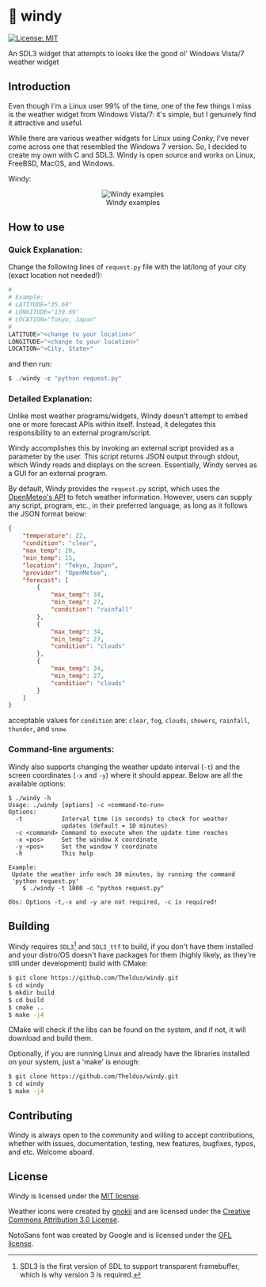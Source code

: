 # 🍃 windy
[![License: MIT](https://img.shields.io/badge/License-MIT-8affa5.svg)](https://opensource.org/licenses/MIT)

An SDL3 widget that attempts to looks like the good ol' Windows Vista/7 weather
widget

## Introduction
Even though I'm a Linux user 99% of the time, one of the few things I miss is
the weather widget from Windows Vista/7: it's simple, but I genuinely find it
attractive and useful.

While there are various weather widgets for Linux using Conky, I've never come
across one that resembled the Windows 7 version. So, I decided to create my own
with C and SDL3. Windy is open source and works on Linux, FreeBSD, MacOS, and
Windows.

Windy:
<p align="center">
<img align="center" src="https://github.com/Theldus/windy/assets/8294550/8b63edf6-2c21-4053-b8f0-ecd99e52332d" alt="Windy examples">
<br>
Windy examples
</p>
</a>

## How to use
### Quick Explanation:

Change the following lines of `request.py` file with the lat/long of your city
(exact location not needed!):
```python
#
# Example:
# LATITUDE="35.69"
# LONGITUDE="139.69"
# LOCATION="Tokyo, Japan"
#
LATITUDE="<change to your location>"
LONGITUDE="<change to your location>"
LOCATION="<City, State>"
```

and then run:
```c
$ ./windy -c "python request.py"
```

### Detailed Explanation:

Unlike most weather programs/widgets, Windy doesn't attempt to embed one or more
forecast APIs within itself. Instead, it delegates this responsibility to an
external program/script.

Windy accomplishes this by invoking an external script provided as a parameter by
the user. This script returns JSON output through stdout, which Windy reads and
displays on the screen. Essentially, Windy serves as a GUI for an external
program.

By default, Windy provides the `request.py` script, which uses the
[OpenMeteo's API](https://open-meteo.com/en/docs) to fetch weather information.
However, users can supply any script, program, etc., in their preferred language,
as long as it follows the JSON format below:
```json
{
    "temperature": 22,
    "condition": "clear",
    "max_temp": 20,
    "min_temp": 15,
    "location": "Tokyo, Japan",
    "provider": "OpenMeteo",
    "forecast": [
        {
            "max_temp": 34,
            "min_temp": 27,
            "condition": "rainfall"
        },
        {
            "max_temp": 34,
            "min_temp": 27,
            "condition": "clouds"
        },
        {
            "max_temp": 34,
            "min_temp": 27,
            "condition": "clouds"
        }
    ]
}

```
acceptable values for `condition` are: `clear`, `fog`, `clouds`, `showers`, 
`rainfall`, `thunder`, and `snow`.

### Command-line arguments:

Windy also supports changing the weather update interval (`-t`) and the screen
coordinates (`-x` and `-y`) where it should appear. Below are all the available
options:
```text
$ ./windy -h
Usage: ./windy [options] -c <command-to-run>
Options:
  -t           Interval time (in seconds) to check for weather
               updates (default = 10 minutes)
  -c <command> Command to execute when the update time reaches
  -x <pos>     Set the window X coordinate
  -y <pos>     Set the window Y coordinate
  -h           This help

Example:
 Update the weather info each 30 minutes, by running the command
 'python request.py'
    $ ./windy -t 1800 -c "python request.py"

Obs: Options -t,-x and -y are not required, -c is required!
```

## Building
Windy requires `SDL3`[^sdl3_note] and `SDL3_ttf` to build, if you don't have
them installed and your distro/OS doesn't have packages for them (highly likely,
as they're still under development) build with CMake:
```bash
$ git clone https://github.com/Theldus/windy.git
$ cd windy
$ mkdir build
$ cd build
$ cmake ..
$ make -j4
```
CMake will check if the libs can be found on the system, and if not, it will
download and build them.

Optionally, if you are running Linux and already have the libraries installed on
your system, just a 'make' is enough:
```bash
$ git clone https://github.com/Theldus/windy.git
$ cd windy
$ make -j4
```

[^sdl3_note]: SDL3 is the first version of SDL to support transparent framebuffer, 
which is why version 3 is required.

## Contributing
Windy is always open to the community and willing to accept contributions,
whether with issues, documentation, testing, new features, bugfixes, typos, and
etc. Welcome aboard.

## License
Windy is licensed under the [MIT license](https://opensource.org/license/mit/).

Weather icons were created by
[gnokii](https://www.deviantart.com/gnokii/art/Weather-Icon-Set-308364079) and
are licensed under the
[Creative Commons Attribution 3.0 License](https://creativecommons.org/licenses/by/3.0/).

NotoSans font was created by Google and is licensed under the
[OFL license](https://opensource.org/license/ofl-1-1/).
